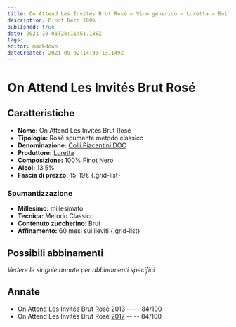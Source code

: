 ```yaml
---
title: On Attend Les Invités Brut Rosé – Vino generico – Luretta – Emilia (IT) – 15-19€ – 2★
description: Pinot Nero 100% |
published: true
date: 2021-10-01T20:11:51.188Z
tags: 
editor: markdown
dateCreated: 2021-09-02T14:33:13.149Z
---
```


# On Attend Les Invités Brut Rosé

## Caratteristiche
- **Nome:** On Attend Les Invités Brut Rosé
- **Tipologia:** Rosè spumante metodo classico
- **Denominazione:** [Colli Piacentini DOC](/denominazioni/Italia/Vino-Generico)
- **Produttore:** [Luretta](/produttori/Italia/Emilia/Luretta) 
- **Composizione:** 100% [Pinot Nero](/vitigni/Francia/Pinot-Nero)
- **Alcol:** 13.5%
- **Fascia di prezzo:** 15-19€
{.grid-list}


### Spumantizzazione
- **Millesimo:** millesimato
- **Tecnica:** Metodo Classico
- **Contenuto zuccherino:** Brut
- **Affinamento:** 60 mesi sui lieviti
{.grid-list}

## Possibili abbinamenti
*Vedere le singole annate per abbinamenti specifici*


## Annate
- On Attend Les Invités Brut Rosé [2013](/vini/Italia/Emilia/Luretta/On-Attend-Les-Invites-Brut-Rose/2013) -- <span class="star-2"></span> -- 84/100
- On Attend Les Invités Brut Rosé [2017](/vini/Italia/Emilia/Luretta/On-Attend-Les-Invites-Brut-Rose/2017) -- <span class="star-2"></span> -- 84/100


